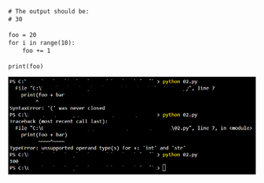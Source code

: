 ```
# The output should be:
# 30

foo = 20
for i in range(10):
	foo += 1

print(foo)

```

![plsfix03](https://github.com/techgrounds/techgrounds-EligioPessoa/blob/main/00_includes/plsfix03.png)
